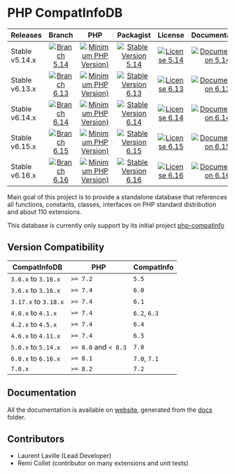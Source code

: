 <!-- markdownlint-disable MD013 -->
# PHP CompatInfoDB

| Releases       |                     Branch                     |                               PHP                               |                          Packagist                           |                      License                      |                            Documentation                            |
|:---------------|:----------------------------------------------:|:---------------------------------------------------------------:|:------------------------------------------------------------:|:-------------------------------------------------:|:-------------------------------------------------------------------:|
| Stable v5.14.x | [![Branch 5.14][Branch_514x-img]][Branch_514x] | [![Minimum PHP Version)][PHPVersion_514x-img]][PHPVersion_514x] | [![Stable Version 5.14][Packagist_514x-img]][Packagist_514x] | [![License 5.14][License_514x-img]][License_514x] | [![Documentation 5.14][Documentation_514x-img]][Documentation_514x] |
| Stable v6.13.x | [![Branch 6.13][Branch_613x-img]][Branch_613x] | [![Minimum PHP Version)][PHPVersion_613x-img]][PHPVersion_613x] | [![Stable Version 6.13][Packagist_613x-img]][Packagist_613x] | [![License 6.13][License_613x-img]][License_613x] | [![Documentation 6.13][Documentation_613x-img]][Documentation_613x] |
| Stable v6.14.x | [![Branch 6.14][Branch_614x-img]][Branch_614x] | [![Minimum PHP Version)][PHPVersion_614x-img]][PHPVersion_614x] | [![Stable Version 6.14][Packagist_614x-img]][Packagist_614x] | [![License 6.14][License_614x-img]][License_614x] | [![Documentation 6.14][Documentation_614x-img]][Documentation_614x] |
| Stable v6.15.x | [![Branch 6.15][Branch_615x-img]][Branch_615x] | [![Minimum PHP Version)][PHPVersion_615x-img]][PHPVersion_615x] | [![Stable Version 6.15][Packagist_615x-img]][Packagist_615x] | [![License 6.15][License_615x-img]][License_615x] | [![Documentation 6.15][Documentation_615x-img]][Documentation_615x] |
| Stable v6.16.x | [![Branch 6.16][Branch_616x-img]][Branch_616x] | [![Minimum PHP Version)][PHPVersion_616x-img]][PHPVersion_616x] | [![Stable Version 6.16][Packagist_616x-img]][Packagist_616x] | [![License 6.16][License_616x-img]][License_616x] | [![Documentation 6.16][Documentation_616x-img]][Documentation_616x] |

[Branch_514x-img]: https://img.shields.io/badge/branch-5.14-orange
[Branch_514x]: https://github.com/llaville/php-compatinfo-db/tree/5.14
[PHPVersion_514x-img]: https://img.shields.io/packagist/php-v/bartlett/php-compatinfo-db/5.14.0
[PHPVersion_514x]: https://www.php.net/supported-versions.php
[Packagist_514x-img]: https://img.shields.io/badge/packagist-v5.14.0-blue
[Packagist_514x]: https://packagist.org/packages/bartlett/php-compatinfo-db
[License_514x-img]: https://img.shields.io/packagist/l/bartlett/php-compatinfo-db
[License_514x]: https://github.com/llaville/php-compatinfo-db/blob/5.14/LICENSE
[Documentation_514x-img]: https://img.shields.io/badge/documentation-v5.14-green
[Documentation_514x]: https://github.com/llaville/php-compatinfo-db/tree/5.14/docs

[Branch_613x-img]: https://img.shields.io/badge/branch-6.13-orange
[Branch_613x]: https://github.com/llaville/php-compatinfo-db/tree/6.13
[PHPVersion_613x-img]: https://img.shields.io/packagist/php-v/bartlett/php-compatinfo-db/6.13.0
[PHPVersion_613x]: https://www.php.net/supported-versions.php
[Packagist_613x-img]: https://img.shields.io/badge/packagist-v6.13.2-blue
[Packagist_613x]: https://packagist.org/packages/bartlett/php-compatinfo-db
[License_613x-img]: https://img.shields.io/packagist/l/bartlett/php-compatinfo-db
[License_613x]: https://github.com/llaville/php-compatinfo-db/blob/6.13/LICENSE
[Documentation_613x-img]: https://img.shields.io/badge/documentation-v6.13-green
[Documentation_613x]: https://github.com/llaville/php-compatinfo-db/tree/6.13/docs

[Branch_614x-img]: https://img.shields.io/badge/branch-6.14-orange
[Branch_614x]: https://github.com/llaville/php-compatinfo-db/tree/6.14
[PHPVersion_614x-img]: https://img.shields.io/packagist/php-v/bartlett/php-compatinfo-db/6.14.0
[PHPVersion_614x]: https://www.php.net/supported-versions.php
[Packagist_614x-img]: https://img.shields.io/badge/packagist-v6.14.0-blue
[Packagist_614x]: https://packagist.org/packages/bartlett/php-compatinfo-db
[License_614x-img]: https://img.shields.io/packagist/l/bartlett/php-compatinfo-db
[License_614x]: https://github.com/llaville/php-compatinfo-db/blob/6.14/LICENSE
[Documentation_614x-img]: https://img.shields.io/badge/documentation-v6.14-green
[Documentation_614x]: https://github.com/llaville/php-compatinfo-db/tree/6.14/docs

[Branch_615x-img]: https://img.shields.io/badge/branch-6.15-orange
[Branch_615x]: https://github.com/llaville/php-compatinfo-db/tree/6.15
[PHPVersion_615x-img]: https://img.shields.io/packagist/php-v/bartlett/php-compatinfo-db/6.15.0
[PHPVersion_615x]: https://www.php.net/supported-versions.php
[Packagist_615x-img]: https://img.shields.io/badge/packagist-v6.15.0-blue
[Packagist_615x]: https://packagist.org/packages/bartlett/php-compatinfo-db
[License_615x-img]: https://img.shields.io/packagist/l/bartlett/php-compatinfo-db
[License_615x]: https://github.com/llaville/php-compatinfo-db/blob/6.15/LICENSE
[Documentation_615x-img]: https://img.shields.io/badge/documentation-v6.15-green
[Documentation_615x]: https://github.com/llaville/php-compatinfo-db/tree/6.15/docs

[Branch_616x-img]: https://img.shields.io/badge/branch-6.16-orange
[Branch_616x]: https://github.com/llaville/php-compatinfo-db/tree/6.16
[PHPVersion_616x-img]: https://img.shields.io/packagist/php-v/bartlett/php-compatinfo-db/6.16.0
[PHPVersion_616x]: https://www.php.net/supported-versions.php
[Packagist_616x-img]: https://img.shields.io/badge/packagist-v6.16.0-blue
[Packagist_616x]: https://packagist.org/packages/bartlett/php-compatinfo-db
[License_616x-img]: https://img.shields.io/packagist/l/bartlett/php-compatinfo-db
[License_616x]: https://github.com/llaville/php-compatinfo-db/blob/6.16/LICENSE
[Documentation_616x-img]: https://img.shields.io/badge/documentation-v6.16-green
[Documentation_616x]: https://github.com/llaville/php-compatinfo-db/tree/6.16/docs

Main goal of this project is to provide a standalone database that references
all functions, constants, classes, interfaces on PHP standard distribution and about 110 extensions.

This database is currently only support by its initial project [php-compatinfo](https://github.com/llaville/php-compatinfo)

## Version Compatibility

 | CompatInfoDB         | PHP                  | CompatInfo   |
 |----------------------|----------------------|--------------|
 | `3.6.x`  to `3.16.x` | `>= 7.2`             | `5.5`        |
 | `3.6.x`  to `3.16.x` | `>= 7.4`             | `6.0`        |
 | `3.17.x` to `3.18.x` | `>= 7.4`             | `6.1`        |
 | `4.0.x`  to `4.1.x`  | `>= 7.4`             | `6.2`, `6.3` |
 | `4.2.x`  to `4.5.x`  | `>= 7.4`             | `6.4`        |
 | `4.6.x`  to `4.11.x` | `>= 7.4`             | `6.5`        |
 | `5.0.x`  to `5.14.x` | `>= 8.0` and `< 8.3` | `7.0`        |
 | `6.0.x`  to `6.16.x` | `>= 8.1`             | `7.0`, `7.1` |
 | `7.0.x`              | `>= 8.2`             | `7.2`        |

## Documentation

All the documentation is available on [website](https://llaville.github.io/php-compatinfo-db/6.16),
generated from the [docs](https://github.com/llaville/php-compatinfo-db/tree/6.16/docs) folder.

## Contributors

* Laurent Laville (Lead Developer)
* Remi Collet (contributor on many extensions and unit tests)
